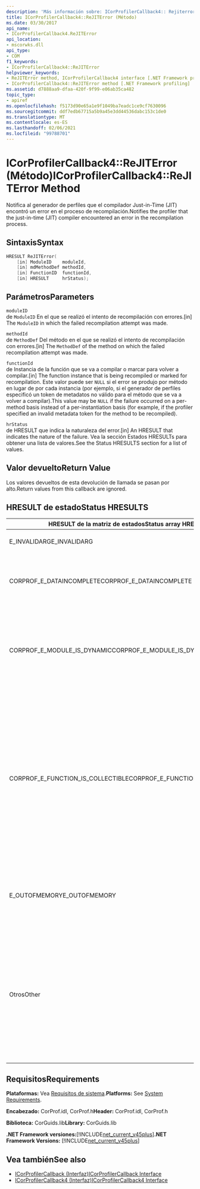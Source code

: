 ```yaml
---
description: 'Más información sobre: ICorProfilerCallback4:: Rejiterror ((método)'
title: ICorProfilerCallback4::ReJITError (Método)
ms.date: 03/30/2017
api_name:
- ICorProfilerCallback4.ReJITError
api_location:
- mscorwks.dll
api_type:
- COM
f1_keywords:
- ICorProfilerCallback4::ReJITError
helpviewer_keywords:
- ReJITError method, ICorProfilerCallback4 interface [.NET Framework profiling]
- ICorProfilerCallback4::ReJITError method [.NET Framework profiling]
ms.assetid: d7888aa9-dfaa-420f-9f99-e06ab35ca482
topic_type:
- apiref
ms.openlocfilehash: f5173d90e65a1e9f1049ba7eadc1ce9cf7630096
ms.sourcegitcommit: ddf7edb67715a5b9a45e3dd44536dabc153c1de0
ms.translationtype: MT
ms.contentlocale: es-ES
ms.lasthandoff: 02/06/2021
ms.locfileid: "99788701"
---
```

# <a name="icorprofilercallback4rejiterror-method"></a><span data-ttu-id="a8245-103">ICorProfilerCallback4::ReJITError (Método)</span><span class="sxs-lookup"><span data-stu-id="a8245-103">ICorProfilerCallback4::ReJITError Method</span></span>

<span data-ttu-id="a8245-104">Notifica al generador de perfiles que el compilador Just-in-Time (JIT) encontró un error en el proceso de recompilación.</span><span class="sxs-lookup"><span data-stu-id="a8245-104">Notifies the profiler that the just-in-time (JIT) compiler encountered an error in the recompilation process.</span></span>  
  
## <a name="syntax"></a><span data-ttu-id="a8245-105">Sintaxis</span><span class="sxs-lookup"><span data-stu-id="a8245-105">Syntax</span></span>  
  
```cpp  
HRESULT ReJITError(  
    [in] ModuleID    moduleId,  
    [in] mdMethodDef methodId,  
    [in] FunctionID  functionId,  
    [in] HRESULT     hrStatus);  
```  
  
## <a name="parameters"></a><span data-ttu-id="a8245-106">Parámetros</span><span class="sxs-lookup"><span data-stu-id="a8245-106">Parameters</span></span>  

 `moduleID`  
 <span data-ttu-id="a8245-107">de `ModuleID` En el que se realizó el intento de recompilación con errores.</span><span class="sxs-lookup"><span data-stu-id="a8245-107">[in] The `ModuleID` in which the failed recompilation attempt was made.</span></span>  
  
 `methodId`  
 <span data-ttu-id="a8245-108">de `MethodDef` Del método en el que se realizó el intento de recompilación con errores.</span><span class="sxs-lookup"><span data-stu-id="a8245-108">[in] The `MethodDef` of the method on which the failed recompilation attempt was made.</span></span>  
  
 `functionId`  
 <span data-ttu-id="a8245-109">de Instancia de la función que se va a compilar o marcar para volver a compilar.</span><span class="sxs-lookup"><span data-stu-id="a8245-109">[in] The function instance that is being recompiled or marked for recompilation.</span></span> <span data-ttu-id="a8245-110">Este valor puede ser `NULL` si el error se produjo por método en lugar de por cada instancia (por ejemplo, si el generador de perfiles especificó un token de metadatos no válido para el método que se va a volver a compilar).</span><span class="sxs-lookup"><span data-stu-id="a8245-110">This value may be `NULL` if the failure occurred on a per-method basis instead of a per-instantiation basis (for example, if the profiler specified an invalid metadata token for the method to be recompiled).</span></span>  
  
 `hrStatus`  
 <span data-ttu-id="a8245-111">de HRESULT que indica la naturaleza del error.</span><span class="sxs-lookup"><span data-stu-id="a8245-111">[in] An HRESULT that indicates the nature of the failure.</span></span> <span data-ttu-id="a8245-112">Vea la sección Estados HRESULTs para obtener una lista de valores.</span><span class="sxs-lookup"><span data-stu-id="a8245-112">See the Status HRESULTS section for a list of values.</span></span>  
  
## <a name="return-value"></a><span data-ttu-id="a8245-113">Valor devuelto</span><span class="sxs-lookup"><span data-stu-id="a8245-113">Return Value</span></span>  

 <span data-ttu-id="a8245-114">Los valores devueltos de esta devolución de llamada se pasan por alto.</span><span class="sxs-lookup"><span data-stu-id="a8245-114">Return values from this callback are ignored.</span></span>  
  
## <a name="status-hresults"></a><span data-ttu-id="a8245-115">HRESULT de estado</span><span class="sxs-lookup"><span data-stu-id="a8245-115">Status HRESULTS</span></span>  
  
|<span data-ttu-id="a8245-116">HRESULT de la matriz de estados</span><span class="sxs-lookup"><span data-stu-id="a8245-116">Status array HRESULT</span></span>|<span data-ttu-id="a8245-117">Descripción</span><span class="sxs-lookup"><span data-stu-id="a8245-117">Description</span></span>|  
|--------------------------|-----------------|  
|<span data-ttu-id="a8245-118">E_INVALIDARG</span><span class="sxs-lookup"><span data-stu-id="a8245-118">E_INVALIDARG</span></span>|<span data-ttu-id="a8245-119">El `moduleID` `methodDef` token o es `NULL` .</span><span class="sxs-lookup"><span data-stu-id="a8245-119">The `moduleID` or `methodDef` token is `NULL`.</span></span>|  
|<span data-ttu-id="a8245-120">CORPROF_E_DATAINCOMPLETE</span><span class="sxs-lookup"><span data-stu-id="a8245-120">CORPROF_E_DATAINCOMPLETE</span></span>|<span data-ttu-id="a8245-121">El módulo no está totalmente cargado aún o está en proceso de descarga.</span><span class="sxs-lookup"><span data-stu-id="a8245-121">The module is not fully loaded yet, or it is in the process of being unloaded.</span></span>|  
|<span data-ttu-id="a8245-122">CORPROF_E_MODULE_IS_DYNAMIC</span><span class="sxs-lookup"><span data-stu-id="a8245-122">CORPROF_E_MODULE_IS_DYNAMIC</span></span>|<span data-ttu-id="a8245-123">El módulo especificado se generó dinámicamente (por ejemplo, por `Reflection.Emit` ) y, por lo tanto, este método no lo admite.</span><span class="sxs-lookup"><span data-stu-id="a8245-123">The specified module was dynamically generated (for example, by `Reflection.Emit`), and is thus not supported by this method.</span></span>|  
|<span data-ttu-id="a8245-124">CORPROF_E_FUNCTION_IS_COLLECTIBLE</span><span class="sxs-lookup"><span data-stu-id="a8245-124">CORPROF_E_FUNCTION_IS_COLLECTIBLE</span></span>|<span data-ttu-id="a8245-125">Se crea una instancia del método en un ensamblado recopilable y, por tanto, no se puede volver a compilar.</span><span class="sxs-lookup"><span data-stu-id="a8245-125">The method is instantiated into a collectible assembly, and is therefore not able to be recompiled.</span></span> <span data-ttu-id="a8245-126">Tenga en cuenta que se pueden crear instancias de los tipos y las funciones definidos en un contexto de reflexión no (por ejemplo, `List<MyCollectibleStruct>` ) en un ensamblado recopilable.</span><span class="sxs-lookup"><span data-stu-id="a8245-126">Note that types and functions defined in a non-reflection context (for example, `List<MyCollectibleStruct>`) can be instantiated into a collectible assembly.</span></span>|  
|<span data-ttu-id="a8245-127">E_OUTOFMEMORY</span><span class="sxs-lookup"><span data-stu-id="a8245-127">E_OUTOFMEMORY</span></span>|<span data-ttu-id="a8245-128">El CLR se quedó sin memoria al intentar marcar el método especificado para la recompilación JIT.</span><span class="sxs-lookup"><span data-stu-id="a8245-128">The CLR ran out of memory while trying to mark the specified method for JIT recompilation.</span></span>|  
|<span data-ttu-id="a8245-129">Otros</span><span class="sxs-lookup"><span data-stu-id="a8245-129">Other</span></span>|<span data-ttu-id="a8245-130">El sistema operativo devolvió un error fuera del control del CLR.</span><span class="sxs-lookup"><span data-stu-id="a8245-130">The operating system returned a failure outside the control of the CLR.</span></span> <span data-ttu-id="a8245-131">Por ejemplo, si se produce un error en una llamada del sistema para cambiar la protección de acceso de una página de memoria, se muestra el error del sistema operativo.</span><span class="sxs-lookup"><span data-stu-id="a8245-131">For example, if a system call to change the access protection of a page of memory fails, the operating system error is displayed.</span></span>|  
  
## <a name="requirements"></a><span data-ttu-id="a8245-132">Requisitos</span><span class="sxs-lookup"><span data-stu-id="a8245-132">Requirements</span></span>  

 <span data-ttu-id="a8245-133">**Plataformas:** Vea [Requisitos de sistema](../../get-started/system-requirements.md).</span><span class="sxs-lookup"><span data-stu-id="a8245-133">**Platforms:** See [System Requirements](../../get-started/system-requirements.md).</span></span>  
  
 <span data-ttu-id="a8245-134">**Encabezado:** CorProf.idl, CorProf.h</span><span class="sxs-lookup"><span data-stu-id="a8245-134">**Header:** CorProf.idl, CorProf.h</span></span>  
  
 <span data-ttu-id="a8245-135">**Biblioteca:** CorGuids.lib</span><span class="sxs-lookup"><span data-stu-id="a8245-135">**Library:** CorGuids.lib</span></span>  
  
 <span data-ttu-id="a8245-136">**.NET Framework versiones:**[!INCLUDE[net_current_v45plus](../../../../includes/net-current-v45plus-md.md)]</span><span class="sxs-lookup"><span data-stu-id="a8245-136">**.NET Framework Versions:** [!INCLUDE[net_current_v45plus](../../../../includes/net-current-v45plus-md.md)]</span></span>  
  
## <a name="see-also"></a><span data-ttu-id="a8245-137">Vea también</span><span class="sxs-lookup"><span data-stu-id="a8245-137">See also</span></span>

- [<span data-ttu-id="a8245-138">ICorProfilerCallback (Interfaz)</span><span class="sxs-lookup"><span data-stu-id="a8245-138">ICorProfilerCallback Interface</span></span>](icorprofilercallback-interface.md)
- [<span data-ttu-id="a8245-139">ICorProfilerCallback4 (Interfaz)</span><span class="sxs-lookup"><span data-stu-id="a8245-139">ICorProfilerCallback4 Interface</span></span>](icorprofilercallback4-interface.md)
